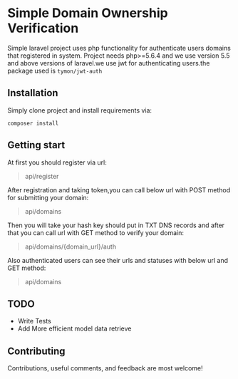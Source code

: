 
# Simple Domain Ownership Verification

Simple laravel project uses php functionality for authenticate users domains that registered in system.
Project needs php>=5.6.4 and we use version 5.5 and above versions of laravel.we use jwt for authenticating users.the package used is `tymon/jwt-auth`
## Installation

Simply clone project and install requirements via:
```
composer install
```


## Getting start
At first you should register via url:
>api/register

After registration and taking token,you can call below url with POST method for submitting your domain:
>api/domains

Then you will take your hash key should put in TXT DNS records and after that you can call url with GET method to verify your domain:
>api/domains/{domain_url}/auth

Also authenticated users can see their urls and statuses with below url and GET method:
>api/domains

## TODO
- Write Tests
- Add More efficient model data retrieve

## Contributing
Contributions, useful comments, and feedback are most welcome!